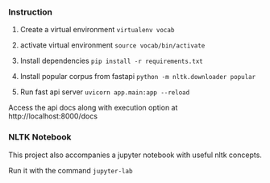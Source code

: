 ### Instruction
1. Create a virtual environment
 `virtualenv vocab`

2. activate virtual environment
 `source vocab/bin/activate`

3. Install dependencies
 `pip install -r requirements.txt`

4. Install popular corpus from fastapi
 `python -m nltk.downloader popular`

5. Run fast api server
 `uvicorn app.main:app --reload`


Access the api docs along with execution option at 
 http://localhost:8000/docs


### NLTK Notebook
This project also accompanies a jupyter notebook with useful nltk concepts.

Run it with the command `jupyter-lab`